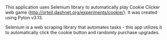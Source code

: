 This application uses Selenium library to automatically play Cookie Clicker web game (http://orteil.dashnet.org/experiments/cookie/). It was created using Pyton v3.13.

Selenium is a web scraping library that automates tasks - this app utilizes it to automatically click the cookie button and randomly purchase upgrades.
